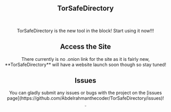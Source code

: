 <h2 align="center">TorSafeDirectory</h2>
<!-- ![BLOB](https://user-images.githubusercontent.com/99421749/210632805-ba8dd323-dd93-494c-8b1e-8bc8660ac97b.png) -->

<br/>
<p align="center">TorSafeDirectory is the new tool in the block! Start using it now!!!
</p>

<h2 align="center">Access the Site</h2>

<p align="center">There currently is no .onion link for the site as it is fairly new, **TorSafeDirectory** will have a website launch soon though so stay tuned!</p>

<h2 align="center">Issues</h2>

<p align="center">You can gladly submit any issues or bugs with the project on the [issues page](https://github.com/Abdelrahmanthecoder/TorSafeDirectory/issues)!</p>

<div align="center">
  <a href="https://github.com/Abdelrahmanthecoder" style="text-decoration:none;">
    <img src="https://github.com/ultralytics/assets/raw/main/social/logo-social-github.png" width="3%" alt="" /></a>
</div>
